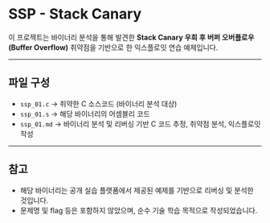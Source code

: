 # SSP - Stack Canary

이 프로젝트는 바이너리 분석을 통해 발견한 **Stack Canary 우회 후 버퍼 오버플로우(Buffer Overflow)** 취약점을 기반으로 한 익스플로잇 연습 예제입니다.

---


## 파일 구성

- `ssp_01.c`  → 취약한 C 소스코드 (바이너리 분석 대상)                     
- `ssp_01.s`  → 해당 바이너리의 어셈블리 코드   
- `ssp_01.md` → 바이너리 분석 및 리버싱 기반 C 코드 추정, 취약점 분석, 익스플로잇 작성

---

## 참고

- 해당 바이너리는 공개 실습 플랫폼에서 제공된 예제를 기반으로 리버싱 및 분석한 것입니다.
- 문제명 및 flag 등은 포함하지 않았으며, 순수 기술 학습 목적으로 작성되었습니다.
